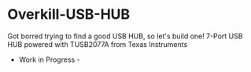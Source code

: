 # Overkill-USB-HUB
Got borred trying to find a good USB HUB, so let's build one! 7-Port USB HUB powered with TUSB2077A from Texas Instruments

- Work in Progress - 
